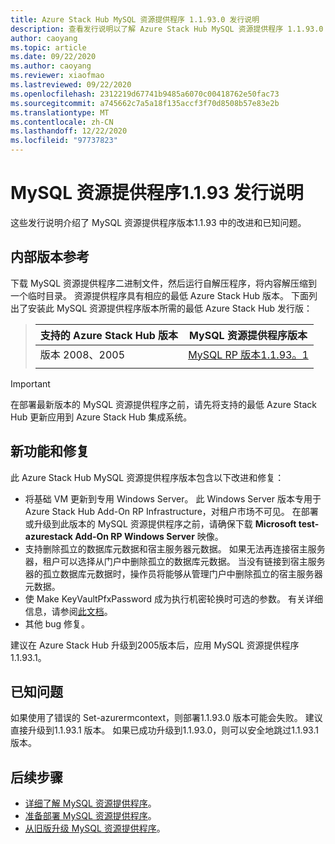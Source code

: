 ```yaml
---
title: Azure Stack Hub MySQL 资源提供程序 1.1.93.0 发行说明
description: 查看发行说明以了解 Azure Stack Hub MySQL 资源提供程序 1.1.93.0 更新中的新增功能。
author: caoyang
ms.topic: article
ms.date: 09/22/2020
ms.author: caoyang
ms.reviewer: xiaofmao
ms.lastreviewed: 09/22/2020
ms.openlocfilehash: 2312219d67741b9485a6070c00418762e50fac73
ms.sourcegitcommit: a745662c7a5a18f135accf3f70d8508b57e83e2b
ms.translationtype: MT
ms.contentlocale: zh-CN
ms.lasthandoff: 12/22/2020
ms.locfileid: "97737823"
---
```

# <a name="mysql-resource-provider-1193x-release-notes"></a>MySQL 资源提供程序1.1.93 发行说明

这些发行说明介绍了 MySQL 资源提供程序版本1.1.93 中的改进和已知问题。

## <a name="build-reference"></a>内部版本参考
下载 MySQL 资源提供程序二进制文件，然后运行自解压程序，将内容解压缩到一个临时目录。 资源提供程序具有相应的最低 Azure Stack Hub 版本。 下面列出了安装此 MySQL 资源提供程序版本所需的最低 Azure Stack Hub 发行版：

> |支持的 Azure Stack Hub 版本|MySQL 资源提供程序版本|
> |-----|-----|
> |版本 2008、2005|[MySQL RP 版本1.1.93。1](https://aka.ms/azshmysqlrp11931)|  
> |     |     |

> [!IMPORTANT]
> 在部署最新版本的 MySQL 资源提供程序之前，请先将支持的最低 Azure Stack Hub 更新应用到 Azure Stack Hub 集成系统。

## <a name="new-features-and-fixes"></a>新功能和修复

此 Azure Stack Hub MySQL 资源提供程序版本包含以下改进和修复：

- 将基础 VM 更新到专用 Windows Server。 此 Windows Server 版本专用于 Azure Stack Hub Add-On RP Infrastructure，对租户市场不可见。 在部署或升级到此版本的 MySQL 资源提供程序之前，请确保下载 **Microsoft test-azurestack Add-On RP Windows Server** 映像。
- 支持删除孤立的数据库元数据和宿主服务器元数据。 如果无法再连接宿主服务器，租户可以选择从门户中删除孤立的数据库元数据。 当没有链接到宿主服务器的孤立数据库元数据时，操作员将能够从管理门户中删除孤立的宿主服务器元数据。
- 使 Make KeyVaultPfxPassword 成为执行机密轮换时可选的参数。 有关详细信息，请参阅[此文档](azure-stack-sql-resource-provider-maintain.md#secrets-rotation)。
- 其他 bug 修复。

建议在 Azure Stack Hub 升级到2005版本后，应用 MySQL 资源提供程序1.1.93.1。

## <a name="known-issues"></a>已知问题
如果使用了错误的 Set-azurermcontext，则部署1.1.93.0 版本可能会失败。 建议直接升级到1.1.93.1 版本。 如果已成功升级到1.1.93.0，则可以安全地跳过1.1.93.1 版本。

## <a name="next-steps"></a>后续步骤

- [详细了解 MySQL 资源提供程序](azure-stack-mysql-resource-provider.md)。
- [准备部署 MySQL 资源提供程序](azure-stack-mysql-resource-provider-deploy.md#prerequisites)。
- [从旧版升级 MySQL 资源提供程序](azure-stack-mysql-resource-provider-update.md)。
